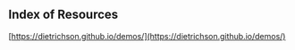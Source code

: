 ## Index of Resources

[https://dietrichson.github.io/demos/](https://dietrichson.github.io/demos/)
